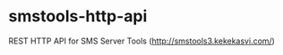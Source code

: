 smstools-http-api
================

REST HTTP API for SMS Server Tools (http://smstools3.kekekasvi.com/)

